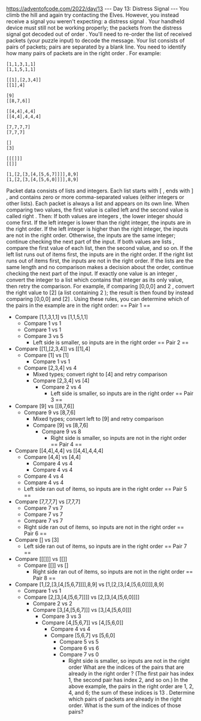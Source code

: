 https://adventofcode.com/2022/day/13
--- Day 13: Distress Signal ---
You climb the hill and again try contacting the Elves. However, you instead receive a signal you weren't expecting: a 
distress signal
.
Your handheld device must still not be working properly; the packets from the distress signal got decoded 
out of order
. You'll need to re-order the list of received packets (your puzzle input) to decode the message.
Your list consists of pairs of packets; pairs are separated by a blank line. You need to identify 
how many pairs of packets are in the right order
.
For example:
```
[1,1,3,1,1]
[1,1,5,1,1]

[[1],[2,3,4]]
[[1],4]

[9]
[[8,7,6]]

[[4,4],4,4]
[[4,4],4,4,4]

[7,7,7,7]
[7,7,7]

[]
[3]

[[[]]]
[[]]

[1,[2,[3,[4,[5,6,7]]]],8,9]
[1,[2,[3,[4,[5,6,0]]]],8,9]
```

Packet data consists of lists and integers.
 Each list starts with [ , ends with ] , and contains zero or more comma-separated values (either integers or other lists). Each packet is always a list and appears on its own line.
When comparing two values, the first value is called 
left
 and the second value is called 
right
. Then:
If 
both values are integers
, the 
lower integer
 should come first. If the left integer is lower than the right integer, the inputs are in the right order. If the left integer is higher than the right integer, the inputs are not in the right order. Otherwise, the inputs are the same integer; continue checking the next part of the input.
If 
both values are lists
, compare the first value of each list, then the second value, and so on. If the left list runs out of items first, the inputs are in the right order. If the right list runs out of items first, the inputs are not in the right order. If the lists are the same length and no comparison makes a decision about the order, continue checking the next part of the input.
If 
exactly one value is an integer
, convert the integer to a list which contains that integer as its only value, then retry the comparison. For example, if comparing 
[0,0,0]
 and 
2
, convert the right value to 
[2]
 (a list containing 
2
); the result is then found by instead comparing 
[0,0,0]
 and 
[2]
.
Using these rules, you can determine which of the pairs in the example are in the right order:
== Pair 1 ==
- Compare [1,1,3,1,1] vs [1,1,5,1,1]
  - Compare 1 vs 1
  - Compare 1 vs 1
  - Compare 3 vs 5
    - Left side is smaller, so inputs are 
in the right order
== Pair 2 ==
- Compare [[1],[2,3,4]] vs [[1],4]
  - Compare [1] vs [1]
    - Compare 1 vs 1
  - Compare [2,3,4] vs 4
    - Mixed types; convert right to [4] and retry comparison
    - Compare [2,3,4] vs [4]
      - Compare 2 vs 4
        - Left side is smaller, so inputs are 
in the right order
== Pair 3 ==
- Compare [9] vs [[8,7,6]]
  - Compare 9 vs [8,7,6]
    - Mixed types; convert left to [9] and retry comparison
    - Compare [9] vs [8,7,6]
      - Compare 9 vs 8
        - Right side is smaller, so inputs are 
not
 in the right order
== Pair 4 ==
- Compare [[4,4],4,4] vs [[4,4],4,4,4]
  - Compare [4,4] vs [4,4]
    - Compare 4 vs 4
    - Compare 4 vs 4
  - Compare 4 vs 4
  - Compare 4 vs 4
  - Left side ran out of items, so inputs are 
in the right order
== Pair 5 ==
- Compare [7,7,7,7] vs [7,7,7]
  - Compare 7 vs 7
  - Compare 7 vs 7
  - Compare 7 vs 7
  - Right side ran out of items, so inputs are 
not
 in the right order
== Pair 6 ==
- Compare [] vs [3]
  - Left side ran out of items, so inputs are 
in the right order
== Pair 7 ==
- Compare [[[]]] vs [[]]
  - Compare [[]] vs []
    - Right side ran out of items, so inputs are 
not
 in the right order
== Pair 8 ==
- Compare [1,[2,[3,[4,[5,6,7]]]],8,9] vs [1,[2,[3,[4,[5,6,0]]]],8,9]
  - Compare 1 vs 1
  - Compare [2,[3,[4,[5,6,7]]]] vs [2,[3,[4,[5,6,0]]]]
    - Compare 2 vs 2
    - Compare [3,[4,[5,6,7]]] vs [3,[4,[5,6,0]]]
      - Compare 3 vs 3
      - Compare [4,[5,6,7]] vs [4,[5,6,0]]
        - Compare 4 vs 4
        - Compare [5,6,7] vs [5,6,0]
          - Compare 5 vs 5
          - Compare 6 vs 6
          - Compare 7 vs 0
            - Right side is smaller, so inputs are 
not
 in the right order
What are the indices of the pairs that are already 
in the right order
? (The first pair has index 1, the second pair has index 2, and so on.) In the above example, the pairs in the right order are 1, 2, 4, and 6; the sum of these indices is 
13
.
Determine which pairs of packets are already in the right order. 
What is the sum of the indices of those pairs?
